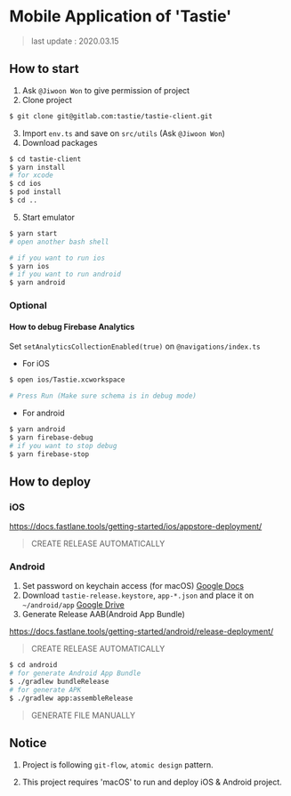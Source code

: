 # Mobile Application of 'Tastie'

> last update : 2020.03.15

## How to start

1. Ask `@Jiwoon Won` to give permission of project
2. Clone project

```bash
$ git clone git@gitlab.com:tastie/tastie-client.git
```

3. Import `env.ts` and save on `src/utils` (Ask `@Jiwoon Won`)
4. Download packages

```bash
$ cd tastie-client
$ yarn install
# for xcode
$ cd ios
$ pod install
$ cd ..
```

5. Start emulator

```bash
$ yarn start
# open another bash shell

# if you want to run ios
$ yarn ios
# if you want to run android
$ yarn android
```

### Optional

#### How to debug Firebase Analytics

Set `setAnalyticsCollectionEnabled(true)` on `@navigations/index.ts`

- For iOS

```bash
$ open ios/Tastie.xcworkspace

# Press Run (Make sure schema is in debug mode)
```

- For android

```bash
$ yarn android
$ yarn firebase-debug
# if you want to stop debug
$ yarn firebase-stop
```

## How to deploy

### iOS

https://docs.fastlane.tools/getting-started/ios/appstore-deployment/

> CREATE RELEASE AUTOMATICALLY

### Android

1. Set password on keychain access (for macOS) [Google Docs](https://docs.google.com/document/d/1mx7DgIPbfvOTDKyMyQ2hBDUfcssO3wagtNzMwWqQ7oc/edit#)
2. Download `tastie-release.keystore`, `app-*.json` and place it on `~/android/app` [Google Drive](https://drive.google.com/drive/u/0/folders/1FtT6fO7f0NCUO48vvVGaSEFQhemA1XgJ)
3. Generate Release AAB(Android App Bundle)

https://docs.fastlane.tools/getting-started/android/release-deployment/

> CREATE RELEASE AUTOMATICALLY

```bash
$ cd android
# for generate Android App Bundle
$ ./gradlew bundleRelease
# for generate APK
$ ./gradlew app:assembleRelease
```

> GENERATE FILE MANUALLY

## Notice

1. Project is following `git-flow`, `atomic design` pattern.

2. This project requires 'macOS' to run and deploy iOS & Android project.
